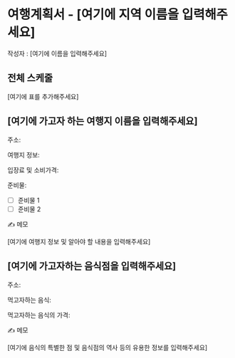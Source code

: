# 여행계획서 - [여기에 지역 이름을 입력해주세요]

작성자 : [여기에 이름을 입력해주세요]



## 전체 스케줄

[여기에 표를 추가해주세요]



## [여기에 가고자 하는 여행지 이름을 입력해주세요]

주소: 

여행지 정보:

입장료 및 소비가격:

준비물:

- [ ] 준비물 1
- [ ] 준비물 2

✍️ 메모

[여기에 여행지 정보 및 알아야 할 내용을 입력해주세요]



## [여기에 가고자하는 음식점을 입력해주세요]

주소:

먹고자하는 음식:

먹고자하는 음식의 가격:

✍️ 메모

[여기에 음식의 특별한 점 및 음식점의 역사 등의 유용한 정보를 입력해주세요]





